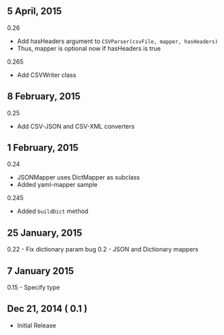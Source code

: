 5 April, 2015
---
0.26
- Add hasHeaders argument to ```CSVParser(csvFile, mapper, hasHeaders) ```
- Thus, mapper is optional now if hasHeaders is true

0.265
- Add CSVWriter class


8 February, 2015
---
0.25
- Add CSV-JSON and CSV-XML converters

1 February, 2015
---
0.24 
- JSONMapper uses DictMapper as subclass 
- Added yaml-mapper sample

0.245
- Added ```buildDict``` method

25 January, 2015
---
0.22 - Fix dictionary param bug
0.2  - JSON and Dictionary mappers

7 January 2015
---
0.15 - Specify type

Dec 21, 2014 ( 0.1 )
---
- Initial Release
